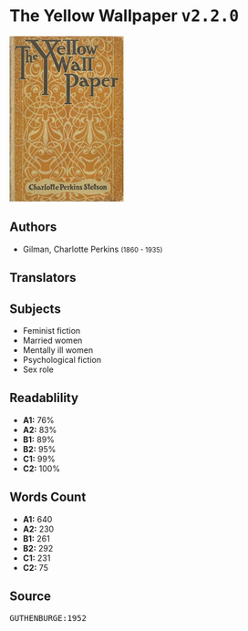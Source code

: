 # The Yellow Wallpaper <kbd>v2.2.0</kbd>

![](./cover.medium.jpg "")

## Authors


 - Gilman, Charlotte Perkins <small>(1860 - 1935)</small>

## Translators



## Subjects


 - Feminist fiction
 - Married women
 - Mentally ill women
 - Psychological fiction
 - Sex role

## Readablility


 - **A1:** 76%
 - **A2:** 83%
 - **B1:** 89%
 - **B2:** 95%
 - **C1:** 99%
 - **C2:** 100%

## Words Count


 - **A1:** 640
 - **A2:** 230
 - **B1:** 261
 - **B2:** 292
 - **C1:** 231
 - **C2:** 75

## Source


<kbd>GUTHENBURGE:1952</kbd>
